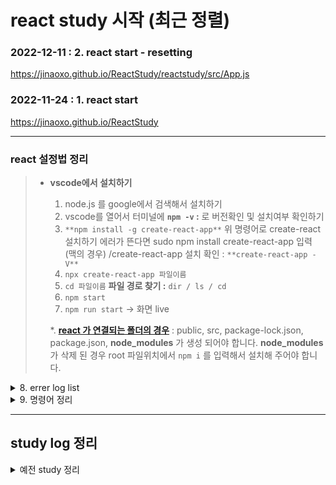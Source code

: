 # react study 시작 (최근 정렬)

### 2022-12-11 : 2. react start - resetting

<https://jinaoxo.github.io/ReactStudy/reactstudy/src/App.js>

### 2022-11-24 : 1. react start

<https://jinaoxo.github.io/ReactStudy>

---

### react 설정법 정리

> - **vscode에서 설치하기**
>
>   1. node.js 를 google에서 검색해서 설치하기
>   2. vscode를 열어서 터미널에 **`npm -v` :** 로 버전확인 및 설치여부 확인하기
>   3. `**npm install -g create-react-app**` 위 명령어로 create-react 설치하기
>      에러가 뜬다면 sudo npm install create-react-app 입력 (맥의 경우)
>      /create-react-app 설치 확인 : `**create-react-app -V**`
>   4. `npx create-react-app 파일이름`
>   5. `cd 파일이름` **파일 경로 찾기 :** `dir / ls / cd`
>   6. `npm start`
>   7. `npm run start` → 화면 live
>
>   \*. [**react 가 연결되는 폴더의 경우**](https://www.inflearn.com/questions/482194/create-react-app%EC%97%90%EC%84%9C-node-modules%ED%8C%8C%EC%9D%BC-%EC%A7%80%EC%9B%8C%EC%A1%8C%EC%9D%84-%EA%B2%BD%EC%9A%B0) : public, src, package-lock.json, package.json, **node_modules** 가 생성 되어야 합니다. **node_modules** 가 삭제 된 경우 root 파일위치에서 `npm i` 를 입력해서 설치해 주어야 합니다.

<details>
<summary>8. errer log list</summary>

<div  markdown="1" >

> - '`DISABLE_ESLINT_PLUGIN=true react-scripts start : DISABLE_ESLINT_PLUGIN=true` 내부 또는 외부 명령으로 인식되지 않습니다' 에 관한 오류 발생시
>   - (예: Windows에서 실행하려는 경우) `"start": "set DISABLE_ESLINT_PLUGIN=true && react-scripts start"` 로 변경하는 경우 실행 됩니다.[참고](https://stackoverflow.com/questions/55821078/disable-eslint-that-create-react-app-provides)
> - 'npm i'를 했을 경우 errer fix가 안된다면 터미널에 안내 되는 데로 `npm audit fix --force` 사용해서 모든 문제 해결 하는 방법 사용
> - `'react-scripts'은(는) 내부 또는 외부 명령, 실행할 수 있는 프로그램, 또는 배치 파일이 아닙니다.` [참고](https://thespoiler.tistory.com/21)
> - `npm ERR! errno -4058` 오류시에 시도 해볼수 있는 방법 `npm cache clean --force`, `rm -rf node_modules`, `rm -rf package-lock.json`, `npm install`, `npm run dev` [참고](https://jae04099.tistory.com/entry/ERROR-npm-ERR-code-ELIFECYCLE-errno-1)
> - errer code: 'ERR_OSSL_EVP_UNSUPPORTED' 의 경우 기존 사용하던 버전에서 버전이 업그레이드 되면서 나타나는 에러로 react-scripts를 업그레이드 하면 문제 해결 `npm audit fix --force` , 업그레이드가 불가 하다면 nodejs 를 다운그레이드 하는 방법 or 기존 옵션 사용을 설정해서 사용 하는 방법 `react-scripts --openssl-legacy-provider start` 이 있음
> - `Failed to load plugin 'jsx-a11y' ` errer 의 경우 `npm install --force` 재설치가 가장 효율적인 방법 .... jsx-z11y 란? [참고](https://www.npmjs.com/package/eslint-plugin-jsx-a11y)-> [해결중 해결 안됨]

</div>
</details>

<details>
<summary>9. 명령어 정리</summary>

<div  markdown="1" >

> - `npm start` : 개발 서버를 시작
> - `npm run build` : 운영을 위해 앱을 정적 파일로 번들
> - `npm test` : 테스트 실행기를 시작
> - `npm run eject` : 이 도구를 제거하고 빌드 종속성, 구성 파일을 복사 그리고 스크립트를 앱 디렉터리에 입력/ 하면 돌아갈 수 없기 때문에 사용 금지
>   `cd reactstudy` `npm start`

</div>
</details>

---

## study log 정리

<details>
<summary>예전 study 정리</summary>

<!-- summary 아래 한칸 공백 두어야함 -->
<div  markdown="1" >

### 2022-06-02 : 이전 내용 AjinStudy git(html) 에서 관리

<https://jinaoxo.github.io/Ajinstudy/>

</div>
</details>
